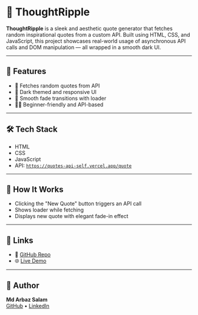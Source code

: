 # 💭 ThoughtRipple

**ThoughtRipple** is a sleek and aesthetic quote generator that fetches random inspirational quotes from a custom API. Built using HTML, CSS, and JavaScript, this project showcases real-world usage of asynchronous API calls and DOM manipulation — all wrapped in a smooth dark UI.

---

## 🚀 Features

- 🔄 Fetches random quotes from API  
- 🎨 Dark themed and responsive UI  
- 💫 Smooth fade transitions with loader  
- 👨‍💻 Beginner-friendly and API-based  

---

## 🛠 Tech Stack

- HTML  
- CSS  
- JavaScript  
- API: [`https://quotes-api-self.vercel.app/quote`](https://quotes-api-self.vercel.app/quote)  

---

## 📌 How It Works

- Clicking the "New Quote" button triggers an API call  
- Shows loader while fetching  
- Displays new quote with elegant fade-in effect  

---

## 🔗 Links

- 🔴 [GitHub Repo](https://github.com/Arbaz1506/ThoughtRipple)  
- 🌐 [Live Demo](https://your-live-site.vercel.app) <!-- Replace with your actual link -->

---

## 👤 Author

**Md Arbaz Salam**  
[GitHub](https://github.com/Arbaz1506) • [LinkedIn](https://www.linkedin.com/in/arbaz-salam)
